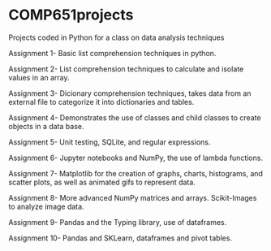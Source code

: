 # COMP651projects
Projects coded in Python for a class on data analysis techniques

Assignment 1- Basic list comprehension techniques in python.

Assignment 2- List comprehension techniques to calculate and isolate values in an array.

Assignment 3- Dicionary comprehension techniques, takes data from an external file to categorize it into dictionaries and tables.

Assignment 4- Demonstrates the use of classes and child classes to create objects in a data base.

Assignment 5- Unit testing, SQLite, and regular expressions.

Assignment 6- Jupyter notebooks and NumPy, the use of lambda functions.

Assignment 7- Matplotlib for the creation of graphs, charts, histograms, and scatter plots, as well as animated gifs to represent data.

Assignment 8- More advanced NumPy matrices and arrays.  Scikit-Images to analyze image data.

Assignment 9- Pandas and the Typing library, use of dataframes.

Assignment 10- Pandas and SKLearn, dataframes and pivot tables.
